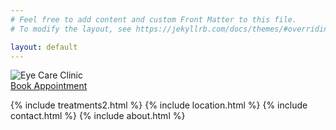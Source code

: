 ```yaml
---
# Feel free to add content and custom Front Matter to this file.
# To modify the layout, see https://jekyllrb.com/docs/themes/#overriding-theme-defaults

layout: default
---
```

  <div class="hero-image" id="home">
    <img src="{{ '/assets/images/eye-clinic-banner.jpg' | relative_url }}" alt="Eye Care Clinic">
    <!-- Call to Action Button -->
  <div class="hero-overlay d-flex justify-content-center align-items-center button-container">
  <!-- <span>We Provide<strong> BEST VISION CARE</strong></span> -->
    <a href="#" class="button button-wiggle cta-button" data-bs-toggle="modal" data-bs-target="#googleFormModal">Book Appointment</a>
    <!-- <a href="#" class="button button-wiggle">Book Appointment</a> -->
  </div>
  </div>



<!-- {% include treatments.html %} -->
{% include treatments2.html %}
{% include location.html %}
{% include contact.html %}
{% include about.html %}